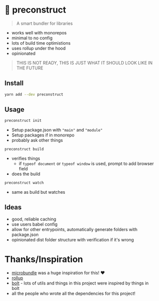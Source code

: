 # 🎁 preconstruct

> A smart bundler for libraries

- works well with monorepos
- minimal to no config
- lots of build time optimistions
- uses rollup under the hood
- opinionated

> THIS IS NOT READY, THIS IS JUST WHAT IT SHOULD LOOK LIKE IN THE FUTURE

## Install

```bash
yarn add --dev preconstruct
```

## Usage

```bash
preconstruct init
```

- Setup package.json with `"main"` and `"module"`
- Setup packages if in monorepo
- probably ask other things

```bash
preconstruct build
```

- verifies things
  - if `typeof document` or `typeof window` is used, prompt to add browser field
- does the build

```bash
preconstruct watch
```

- same as build but watches

## Ideas

- good, reliable caching
- use users babel config
- allow for other entrypoints, automatically generate folders with package.json
- opinionated dist folder structure with verification if it's wrong

# Thanks/Inspiration

- [microbundle](https://github.com/developit/microbundle) was a huge inspiration for this! ❤️
- [rollup](https://rollupjs.org)
- [bolt](https://github.com/boltpkg/bolt) - lots of utils and things in this project were inspired by things in bolt
- all the people who wrote all the dependencies for this project!
